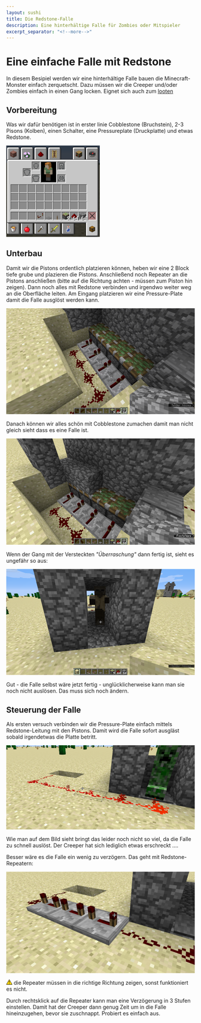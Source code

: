```yaml
---
layout: sushi
title: Die Redstone-Falle
description: Eine hinterhältige Falle für Zombies oder Mitspieler
excerpt_separator: "<!--more-->"
---
```


# Eine einfache Falle mit Redstone
In diesem Besipiel werden wir eine hinterhältige Falle bauen die Minecraft-Monster einfach zerquetscht.
Dazu müssen wir die Creeper und/oder Zombies einfach in einen Gang locken. Eignet sich auch zum [looten](https://www.zos-gaming.de/looten/)

<!--more-->
## Vorbereitung
Was wir dafür benötigen ist in erster linie Cobblestone (Bruchstein), 2-3 Pisons (Kolben), einen Schalter, eine Pressureplate (Druckplatte) und etwas Redstone. 

![Mindestbestand Inventar](01_redstone-trap/01_inventory-begin.png)

## Unterbau
Damit wir die Pistons ordentlich platzieren können, heben wir eine 2 Block tiefe grube und plazieren die Pistons. Anschließend noch Repeater an die Pistons anschließen (bitte auf die Richtung achten - müssen zum Piston hin zeigen). Dann noch alles mit Redstone verbinden und irgendwo weiter weg an die Oberfläche leiten. Am Eingang platzieren wir eine Pressure-Plate damit die Falle ausglöst werden kann.

![Rohbau der Falle](01_redstone-trap/02_build-1.png)

Danach können wir alles schön mit Cobblestone zumachen damit man nicht gleich sieht dass es eine Falle ist.

![Unterbau zumachen](01_redstone-trap/03_build-2.png)

Wenn der Gang mit der Versteckten _"Überraschung"_ dann fertig ist, sieht es ungefähr so aus:

![Fertiger Gang](01_redstone-trap/04_trap_ready.png)

Gut - die Falle selbst wäre jetzt fertig - unglücklicherweise kann man sie noch nicht auslösen. Das muss sich noch ändern.

## Steuerung der Falle

Als ersten versuch verbinden wir die Pressure-Plate einfach mittels Redstone-Leitung mit den Pistons. Damit wird die Falle sofort ausgläst sobald irgendetwas die Platte betritt.

![Direkte Verbindung der Falle](01_redstone-trap/05_redstone_leitung_1.png)

Wie man auf dem Bild sieht bringt das leider noch nicht so viel, da die Falle zu schnell auslöst. Der Creeper hat sich lediglich etwas erschreckt ....

Besser wäre es die Falle ein wenig zu verzögern. Das geht mit Redstone-Repeatern:

![Direkte Verbindung der Falle](01_redstone-trap/06_redstone_leitung_2.png)

<img src="attention_small.png" alt="Achtung" style="vertical-align: text-top; "/> die Repeater müssen in die richtige Richtung zeigen, sonst funktioniert es nicht.

Durch rechtsklick auf die Repeater kann man eine Verzögerung in 3 Stufen einstellen. Damit hat der Creeper dann genug Zeit um in die Falle hineinzugehen, bevor sie zuschnappt. Probiert es einfach aus.


